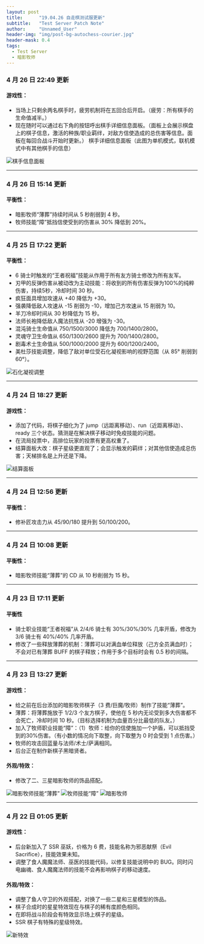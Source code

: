 ```yaml
---
layout: post
title: 		"19.04.26 自走棋测试服更新"
subtitle: 	"Test Server Patch Note"
author: 	"Unnamed_User"
header-img: "img/post-bg-autochess-courier.jpg"
header-mask: 0.4
tags:
  - Test Server
  - 暗影牧师
---
```


### 4 月 26 日 22:49 更新 
#### 游戏性： 
- 当场上只剩余两名棋手时，疲劳机制将在五回合后开启。（疲劳：所有棋手的生命值减半。）
- 现在随时可以通过右下角的按钮呼出棋手详细信息面板。（面板上会展示棋盘上的棋子信息，激活的种族/职业羁绊，对敌方信使造成的总伤害等信息。面板在每回合战斗开始时更新。）
棋手详细信息面板（此图为单机模式，联机模式中有其他棋手的信息）

![棋手信息面板](/img/in-post/post-190424/playerinfo.jpg)

---
### 4 月 26 日 15:14 更新 
#### 平衡性： 
- 暗影牧师“薄葬”持续时间从 5 秒削弱到 4 秒。
- 牧师技能“障”抵挡信使受到的伤害从 30% 降低到 20%。 

---
### 4 月 25 日 17:22 更新
#### 平衡性：
- 6 骑士时触发的“王者祝福”技能从作用于所有友方骑士修改为所有友军。
- 刃甲的反弹伤害从被动改为主动技能：将收到的所有伤害反弹为100%的纯粹伤害，持续5秒，冷却时间 30 秒。
- 疯狂面具增加攻速从 +40 降低为 +30。
- 强袭降低敌人攻速从 -15 削弱为 -10，增加己方攻速从 15 削弱为 10。
- 羊刀冷却时间从 30 秒降低为 15 秒。
- 法师长袍降低敌人魔法抗性从 -20 增强为 -30。
- 混沌骑士生命值从 750/1500/3000 降低为 700/1400/2800。
- 灵魂守卫生命值从 650/1300/2600 提升为 700/1400/2800。
- 剧毒术士生命值从 500/1000/2000 提升为 600/1200/2400。
- 美杜莎技能调整，降低了敌对单位受石化凝视影响的视野范围（从 85° 削弱到 60°）。

![石化凝视调整](/img/in-post/post-190424/medusa.jpg)

---
### 4 月 24 日 18:27 更新
#### 游戏性：
- 添加了代码，将棋子细化为了 jump（远距离移动）、run（近距离移动）、ready 三个状态。猜测是在解决棋子移动时免疫技能的问题。
- 在流局投票中，高排位玩家的投票有更高权重了。
- 结算面板大改：棋子星级更直观了；会显示触发的羁绊；对其他信使造成总伤害；天梯排名是上升还是下降。

![结算面板](/img/in-post/post-190424/end.jpg)

---
### 4 月 24 日 12:56 更新
#### 平衡性：
- 修补匠攻击力从 45/90/180 提升到 50/100/200。

---
### 4 月 24 日 10:08 更新
#### 平衡性：
- 暗影牧师技能“薄葬”的 CD 从 10 秒削弱为 15 秒。

---
### 4 月 23 日 17:11 更新
#### 平衡性
- 骑士职业技能“王者祝福”从 2/4/6 骑士有 30%/30%/30% 几率开盾，修改为 3/6 骑士有 40%/40% 几率开盾。
- 修改了一些释放薄葬的机制：薄葬可以对满血单位释放（己方全员满血时）；不会对已有薄葬 BUFF 的棋子释放；作用于多个目标时会有 0.5 秒的间隔。

---
### 4 月 23 日 13:27 更新
#### 游戏性：
- 给之前在后台添加的暗影牧师棋子（3 费/巨魔/牧师）制作了技能“薄葬”。
- 薄葬：将薄葬施放于 1/2/3 个友方棋子，使他在 5 秒内无论受到多大伤害都不会死亡，冷却时间 10 秒。（目标选择机制为血量百分比最低的队友。）
- 加入了牧师职业技能“障”：（1）牧师：给你的信使施加一个护盾，可以抵挡受到的30%伤害。（有小数的情况向下取整，向下取整为 0 时会受到 1 点伤害。）
- 牧师的攻击回蓝量与法师/术士/萨满相同。
- 后台正在制作新棋子黑暗贤者。

#### 外观/特效：
- 修改了二、三星暗影牧师的饰品搭配。

![暗影牧师技能“薄葬”](/img/in-post/post-190424/shallow-grave.jpg)
![牧师技能“障”](/img/in-post/post-190424/priest.jpg)
![暗影牧师](/img/in-post/post-190424/dazzle.jpg)

---
### 4 月 22 日 01:05 更新
#### 游戏性：
- 后台新加入了 SSR 巫妖，价格为 6 费，技能名称为邪恶献祭（Evil Sacrifice），技能效果未知。
- 调整了食人魔魔法师、巫医的技能代码，以修复技能说明中的 BUG。同时闪电幽魂、食人魔魔法师的技能不会再影响棋子的移动速度。

#### 外观/特效：
- 调整了鱼人守卫的外观搭配，对换了一些二星和三星模型的饰品。
- 棋子合成时的星星特效现在与棋子的稀有度颜色相同。
- 在即将战斗阶段会有特效显示场上棋子的星级。
- SSR 棋子有特殊的星级特效。

![新特效](/img/in-post/post-190424/star.jpg)